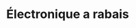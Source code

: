 ---
title: "Électronique a rabais"
url: /trois-rivieres/electronique-a-rabais/
shop: radiotechnics
---